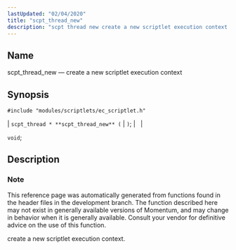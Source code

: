```yaml
---
lastUpdated: "02/04/2020"
title: "scpt_thread_new"
description: "scpt thread new create a new scriptlet execution context scpt thread scpt thread new void This reference page was automatically generated from functions found in the header files in the development branch The function described here may not exist in generally available versions of Momentum and may change in behavior..."
---
```


<a name="apis.scpt_thread_new"></a> 
## Name

scpt_thread_new — create a new scriptlet execution context

## Synopsis

`#include "modules/scriptlets/ec_scriptlet.h"`

| `scpt_thread * **scpt_thread_new** (` | `)`; |   |

`void`;<a name="idp59564928"></a> 
## Description

### Note

This reference page was automatically generated from functions found in the header files in the development branch. The function described here may not exist in generally available versions of Momentum, and may change in behavior when it is generally available. Consult your vendor for definitive advice on the use of this function.

create a new scriptlet execution context.